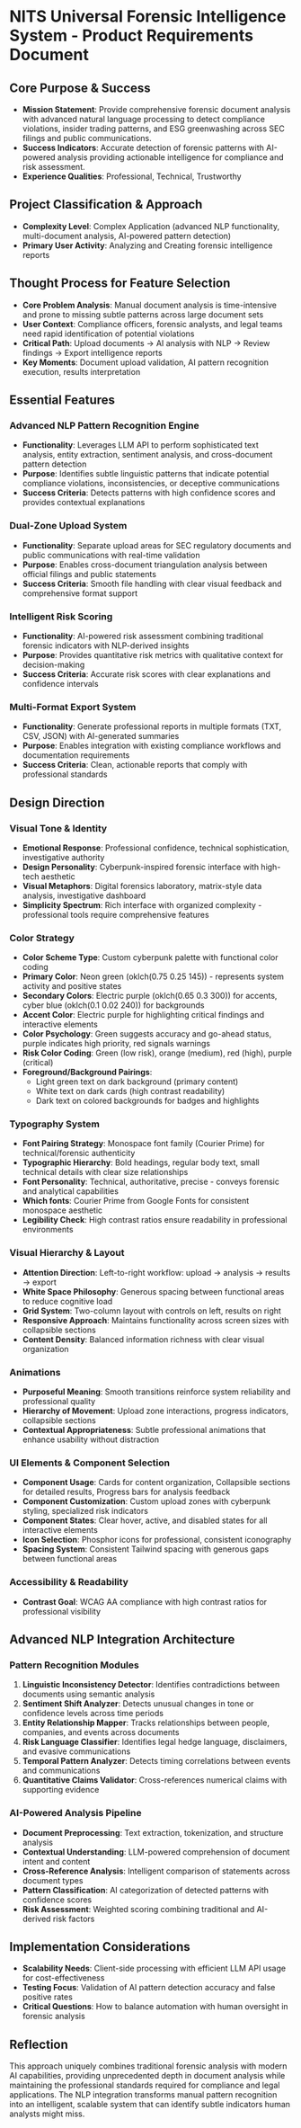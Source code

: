 # NITS Universal Forensic Intelligence System - Product Requirements Document

## Core Purpose & Success
- **Mission Statement**: Provide comprehensive forensic document analysis with advanced natural language processing to detect compliance violations, insider trading patterns, and ESG greenwashing across SEC filings and public communications.
- **Success Indicators**: Accurate detection of forensic patterns with AI-powered analysis providing actionable intelligence for compliance and risk assessment.
- **Experience Qualities**: Professional, Technical, Trustworthy

## Project Classification & Approach
- **Complexity Level**: Complex Application (advanced NLP functionality, multi-document analysis, AI-powered pattern detection)
- **Primary User Activity**: Analyzing and Creating forensic intelligence reports

## Thought Process for Feature Selection
- **Core Problem Analysis**: Manual document analysis is time-intensive and prone to missing subtle patterns across large document sets
- **User Context**: Compliance officers, forensic analysts, and legal teams need rapid identification of potential violations
- **Critical Path**: Upload documents → AI analysis with NLP → Review findings → Export intelligence reports
- **Key Moments**: Document upload validation, AI pattern recognition execution, results interpretation

## Essential Features

### Advanced NLP Pattern Recognition Engine
- **Functionality**: Leverages LLM API to perform sophisticated text analysis, entity extraction, sentiment analysis, and cross-document pattern detection
- **Purpose**: Identifies subtle linguistic patterns that indicate potential compliance violations, inconsistencies, or deceptive communications
- **Success Criteria**: Detects patterns with high confidence scores and provides contextual explanations

### Dual-Zone Upload System  
- **Functionality**: Separate upload areas for SEC regulatory documents and public communications with real-time validation
- **Purpose**: Enables cross-document triangulation analysis between official filings and public statements
- **Success Criteria**: Smooth file handling with clear visual feedback and comprehensive format support

### Intelligent Risk Scoring
- **Functionality**: AI-powered risk assessment combining traditional forensic indicators with NLP-derived insights
- **Purpose**: Provides quantitative risk metrics with qualitative context for decision-making
- **Success Criteria**: Accurate risk scores with clear explanations and confidence intervals

### Multi-Format Export System
- **Functionality**: Generate professional reports in multiple formats (TXT, CSV, JSON) with AI-generated summaries
- **Purpose**: Enables integration with existing compliance workflows and documentation requirements
- **Success Criteria**: Clean, actionable reports that comply with professional standards

## Design Direction

### Visual Tone & Identity
- **Emotional Response**: Professional confidence, technical sophistication, investigative authority
- **Design Personality**: Cyberpunk-inspired forensic interface with high-tech aesthetic
- **Visual Metaphors**: Digital forensics laboratory, matrix-style data analysis, investigative dashboard
- **Simplicity Spectrum**: Rich interface with organized complexity - professional tools require comprehensive features

### Color Strategy
- **Color Scheme Type**: Custom cyberpunk palette with functional color coding
- **Primary Color**: Neon green (oklch(0.75 0.25 145)) - represents system activity and positive states
- **Secondary Colors**: Electric purple (oklch(0.65 0.3 300)) for accents, cyber blue (oklch(0.1 0.02 240)) for backgrounds
- **Accent Color**: Electric purple for highlighting critical findings and interactive elements
- **Color Psychology**: Green suggests accuracy and go-ahead status, purple indicates high priority, red signals warnings
- **Risk Color Coding**: Green (low risk), orange (medium), red (high), purple (critical)
- **Foreground/Background Pairings**: 
  - Light green text on dark background (primary content)
  - White text on dark cards (high contrast readability)
  - Dark text on colored backgrounds for badges and highlights

### Typography System
- **Font Pairing Strategy**: Monospace font family (Courier Prime) for technical/forensic authenticity
- **Typographic Hierarchy**: Bold headings, regular body text, small technical details with clear size relationships
- **Font Personality**: Technical, authoritative, precise - conveys forensic and analytical capabilities
- **Which fonts**: Courier Prime from Google Fonts for consistent monospace aesthetic
- **Legibility Check**: High contrast ratios ensure readability in professional environments

### Visual Hierarchy & Layout
- **Attention Direction**: Left-to-right workflow: upload → analysis → results → export
- **White Space Philosophy**: Generous spacing between functional areas to reduce cognitive load
- **Grid System**: Two-column layout with controls on left, results on right
- **Responsive Approach**: Maintains functionality across screen sizes with collapsible sections
- **Content Density**: Balanced information richness with clear visual organization

### Animations
- **Purposeful Meaning**: Smooth transitions reinforce system reliability and professional quality
- **Hierarchy of Movement**: Upload zone interactions, progress indicators, collapsible sections
- **Contextual Appropriateness**: Subtle professional animations that enhance usability without distraction

### UI Elements & Component Selection
- **Component Usage**: Cards for content organization, Collapsible sections for detailed results, Progress bars for analysis feedback
- **Component Customization**: Custom upload zones with cyberpunk styling, specialized risk indicators
- **Component States**: Clear hover, active, and disabled states for all interactive elements
- **Icon Selection**: Phosphor icons for professional, consistent iconography
- **Spacing System**: Consistent Tailwind spacing with generous gaps between functional areas

### Accessibility & Readability
- **Contrast Goal**: WCAG AA compliance with high contrast ratios for professional visibility

## Advanced NLP Integration Architecture

### Pattern Recognition Modules
1. **Linguistic Inconsistency Detector**: Identifies contradictions between documents using semantic analysis
2. **Sentiment Shift Analyzer**: Detects unusual changes in tone or confidence levels across time periods
3. **Entity Relationship Mapper**: Tracks relationships between people, companies, and events across documents
4. **Risk Language Classifier**: Identifies legal hedge language, disclaimers, and evasive communications
5. **Temporal Pattern Analyzer**: Detects timing correlations between events and communications
6. **Quantitative Claims Validator**: Cross-references numerical claims with supporting evidence

### AI-Powered Analysis Pipeline
- **Document Preprocessing**: Text extraction, tokenization, and structure analysis
- **Contextual Understanding**: LLM-powered comprehension of document intent and content
- **Cross-Reference Analysis**: Intelligent comparison of statements across document types
- **Pattern Classification**: AI categorization of detected patterns with confidence scores
- **Risk Assessment**: Weighted scoring combining traditional and AI-derived risk factors

## Implementation Considerations
- **Scalability Needs**: Client-side processing with efficient LLM API usage for cost-effectiveness
- **Testing Focus**: Validation of AI pattern detection accuracy and false positive rates
- **Critical Questions**: How to balance automation with human oversight in forensic analysis

## Reflection
This approach uniquely combines traditional forensic analysis with modern AI capabilities, providing unprecedented depth in document analysis while maintaining the professional standards required for compliance and legal applications. The NLP integration transforms manual pattern recognition into an intelligent, scalable system that can identify subtle indicators human analysts might miss.